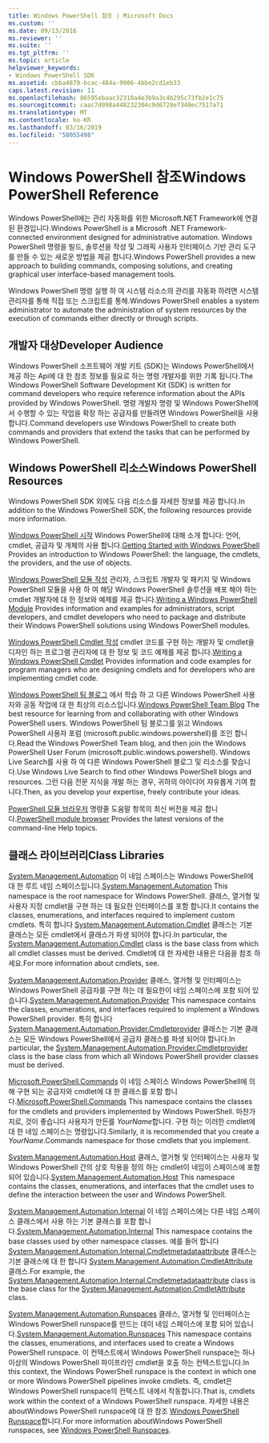 ```yaml
---
title: Windows PowerShell 참조 | Microsoft Docs
ms.custom: ''
ms.date: 09/13/2016
ms.reviewer: ''
ms.suite: ''
ms.tgt_pltfrm: ''
ms.topic: article
helpviewer_keywords:
- Windows PowerShell SDK
ms.assetid: cbba4879-bcac-484a-9906-4bbe2cd1eb33
caps.latest.revision: 11
ms.openlocfilehash: 86595ebaac32318a4e3b9a3c4b295c73fb2e1c75
ms.sourcegitcommit: caac7d098a448232304c9d6728e7340ec7517a71
ms.translationtype: MT
ms.contentlocale: ko-KR
ms.lasthandoff: 03/16/2019
ms.locfileid: "58055498"
---
```

# <a name="windows-powershell-reference"></a><span data-ttu-id="1d157-102">Windows PowerShell 참조</span><span class="sxs-lookup"><span data-stu-id="1d157-102">Windows PowerShell Reference</span></span>

<span data-ttu-id="1d157-103">Windows PowerShell에는 관리 자동화를 위한 Microsoft.NET Framework에 연결 된 환경입니다.</span><span class="sxs-lookup"><span data-stu-id="1d157-103">Windows PowerShell is a Microsoft .NET Framework-connected environment designed for administrative automation.</span></span> <span data-ttu-id="1d157-104">Windows PowerShell 명령을 빌드, 솔루션을 작성 및 그래픽 사용자 인터페이스 기반 관리 도구를 만들 수 있는 새로운 방법을 제공 합니다.</span><span class="sxs-lookup"><span data-stu-id="1d157-104">Windows PowerShell provides a new approach to building commands, composing solutions, and creating graphical user interface-based management tools.</span></span>

<span data-ttu-id="1d157-105">Windows PowerShell 명령 실행 하 여 시스템 리소스의 관리를 자동화 하려면 시스템 관리자를 통해 직접 또는 스크립트를 통해.</span><span class="sxs-lookup"><span data-stu-id="1d157-105">Windows PowerShell enables a system administrator to automate the administration of system resources by the execution of commands either directly or through scripts.</span></span>

## <a name="developer-audience"></a><span data-ttu-id="1d157-106">개발자 대상</span><span class="sxs-lookup"><span data-stu-id="1d157-106">Developer Audience</span></span>

<span data-ttu-id="1d157-107">Windows PowerShell 소프트웨어 개발 키트 (SDK)는 Windows PowerShell에서 제공 하는 Api에 대 한 참조 정보를 필요로 하는 명령 개발자를 위한 기록 됩니다.</span><span class="sxs-lookup"><span data-stu-id="1d157-107">The Windows PowerShell Software Development Kit (SDK) is written for command developers who require reference information about the APIs provided by Windows PowerShell.</span></span> <span data-ttu-id="1d157-108">명령 개발자 명령 및 Windows PowerShell에서 수행할 수 있는 작업을 확장 하는 공급자를 만들려면 Windows PowerShell을 사용 합니다.</span><span class="sxs-lookup"><span data-stu-id="1d157-108">Command developers use Windows PowerShell to create both commands and providers that extend the tasks that can be performed by Windows PowerShell.</span></span>

## <a name="windows-powershell-resources"></a><span data-ttu-id="1d157-109">Windows PowerShell 리소스</span><span class="sxs-lookup"><span data-stu-id="1d157-109">Windows PowerShell Resources</span></span>

<span data-ttu-id="1d157-110">Windows PowerShell SDK 외에도 다음 리소스를 자세한 정보를 제공 합니다.</span><span class="sxs-lookup"><span data-stu-id="1d157-110">In addition to the Windows PowerShell SDK, the following resources provide more information.</span></span>

<span data-ttu-id="1d157-111">[Windows PowerShell 시작](/powershell/scripting/getting-started/getting-started-with-windows-powershell) Windows PowerShell에 대해 소개 합니다: 언어, cmdlet, 공급자 및 개체의 사용 합니다.</span><span class="sxs-lookup"><span data-stu-id="1d157-111">[Getting Started with Windows PowerShell](/powershell/scripting/getting-started/getting-started-with-windows-powershell) Provides an introduction to Windows PowerShell: the language, the cmdlets, the providers, and the use of objects.</span></span>

<span data-ttu-id="1d157-112">[Windows PowerShell 모듈 작성](./module/writing-a-windows-powershell-module.md) 관리자, 스크립트 개발자 및 패키지 및 Windows PowerShell 모듈을 사용 하 여 해당 Windows PowerShell 솔루션을 배포 해야 하는 cmdlet 개발자에 대 한 정보와 예제를 제공 합니다.</span><span class="sxs-lookup"><span data-stu-id="1d157-112">[Writing a Windows PowerShell Module](./module/writing-a-windows-powershell-module.md) Provides information and examples for administrators, script developers, and cmdlet developers who need to package and distribute their Windows PowerShell solutions using Windows PowerShell modules.</span></span>

<span data-ttu-id="1d157-113">[Windows PowerShell Cmdlet 작성](./cmdlet/writing-a-windows-powershell-cmdlet.md) cmdlet 코드를 구현 하는 개발자 및 cmdlet을 디자인 하는 프로그램 관리자에 대 한 정보 및 코드 예제를 제공 합니다.</span><span class="sxs-lookup"><span data-stu-id="1d157-113">[Writing a Windows PowerShell Cmdlet](./cmdlet/writing-a-windows-powershell-cmdlet.md) Provides information and code examples for program managers who are designing cmdlets and for developers who are implementing cmdlet code.</span></span>

<span data-ttu-id="1d157-114">[Windows PowerShell 팀 블로그](https://blogs.msdn.microsoft.com/PowerShell/) 에서 학습 하 고 다른 Windows PowerShell 사용자와 공동 작업에 대 한 최상의 리소스입니다.</span><span class="sxs-lookup"><span data-stu-id="1d157-114">[Windows PowerShell Team Blog](https://blogs.msdn.microsoft.com/PowerShell/) The best resource for learning from and collaborating with other Windows PowerShell users.</span></span> <span data-ttu-id="1d157-115">Windows PowerShell 팀 블로그를 읽고 Windows PowerShell 사용자 포럼 (microsoft.public.windows.powershell)를 조인 합니다.</span><span class="sxs-lookup"><span data-stu-id="1d157-115">Read the Windows PowerShell Team blog, and then join the Windows PowerShell User Forum (microsoft.public.windows.powershell).</span></span> <span data-ttu-id="1d157-116">Windows Live Search를 사용 하 여 다른 Windows PowerShell 블로그 및 리소스를 찾습니다.</span><span class="sxs-lookup"><span data-stu-id="1d157-116">Use Windows Live Search to find other Windows PowerShell blogs and resources.</span></span> <span data-ttu-id="1d157-117">그런 다음 전문 지식을 개발 하는 경우, 귀하의 아이디어 자유롭게 기여 합니다.</span><span class="sxs-lookup"><span data-stu-id="1d157-117">Then, as you develop your expertise, freely contribute your ideas.</span></span>

<span data-ttu-id="1d157-118">[PowerShell 모듈 브라우저](/powershell/module/) 명령줄 도움말 항목의 최신 버전을 제공 합니다.</span><span class="sxs-lookup"><span data-stu-id="1d157-118">[PowerShell module browser](/powershell/module/) Provides the latest versions of the command-line Help topics.</span></span>

## <a name="class-libraries"></a><span data-ttu-id="1d157-119">클래스 라이브러리</span><span class="sxs-lookup"><span data-stu-id="1d157-119">Class Libraries</span></span>

<span data-ttu-id="1d157-120">[System.Management.Automation](/dotnet/api/System.Management.Automation) 이 네임 스페이스는 Windows PowerShell에 대 한 루트 네임 스페이스입니다.</span><span class="sxs-lookup"><span data-stu-id="1d157-120">[System.Management.Automation](/dotnet/api/System.Management.Automation) This namespace is the root namespace for Windows PowerShell.</span></span> <span data-ttu-id="1d157-121">클래스, 열거형 및 사용자 지정 cmdlet을 구현 하는 데 필요한 인터페이스를 포함 합니다.</span><span class="sxs-lookup"><span data-stu-id="1d157-121">It contains the classes, enumerations, and interfaces required to implement custom cmdlets.</span></span> <span data-ttu-id="1d157-122">특히 합니다 [System.Management.Automation.Cmdlet](/dotnet/api/System.Management.Automation.Cmdlet) 클래스는 기본 클래스는 모든 cmdlet에서 클래스가 파생 되어야 합니다.</span><span class="sxs-lookup"><span data-stu-id="1d157-122">In particular, the [System.Management.Automation.Cmdlet](/dotnet/api/System.Management.Automation.Cmdlet) class is the base class from which all cmdlet classes must be derived.</span></span> <span data-ttu-id="1d157-123">Cmdlet에 대 한 자세한 내용은 다음을 참조 하세요.</span><span class="sxs-lookup"><span data-stu-id="1d157-123">For more information about cmdlets, see.</span></span>

<span data-ttu-id="1d157-124">[System.Management.Automation.Provider](/dotnet/api/System.Management.Automation.Provider) 클래스, 열거형 및 인터페이스는 Windows PowerShell 공급자를 구현 하는 데 필요한이 네임 스페이스에 포함 되어 있습니다.</span><span class="sxs-lookup"><span data-stu-id="1d157-124">[System.Management.Automation.Provider](/dotnet/api/System.Management.Automation.Provider) This namespace contains the classes, enumerations, and interfaces required to implement a Windows PowerShell provider.</span></span> <span data-ttu-id="1d157-125">특히 합니다 [System.Management.Automation.Provider.Cmdletprovider](/dotnet/api/System.Management.Automation.Provider.CmdletProvider) 클래스는 기본 클래스는 모든 Windows PowerShell에서 공급자 클래스를 파생 되어야 합니다.</span><span class="sxs-lookup"><span data-stu-id="1d157-125">In particular, the [System.Management.Automation.Provider.Cmdletprovider](/dotnet/api/System.Management.Automation.Provider.CmdletProvider) class is the base class from which all Windows PowerShell provider classes must be derived.</span></span>

<span data-ttu-id="1d157-126">[Microsoft.PowerShell.Commands](/dotnet/api/Microsoft.PowerShell.Commands) 이 네임 스페이스 Windows PowerShell에 의해 구현 되는 공급자와 cmdlet에 대 한 클래스를 포함 합니다.</span><span class="sxs-lookup"><span data-stu-id="1d157-126">[Microsoft.PowerShell.Commands](/dotnet/api/Microsoft.PowerShell.Commands) This namespace contains the classes for the cmdlets and providers implemented by Windows PowerShell.</span></span> <span data-ttu-id="1d157-127">마찬가지로, 것이 좋습니다 사용자가 만든를 *YourName*합니다. 구현 하는 이러한 cmdlet에 대 한 네임 스페이스는 명령입니다.</span><span class="sxs-lookup"><span data-stu-id="1d157-127">Similarly, it is recommended that you create a *YourName*.Commands namespace for those cmdlets that you implement.</span></span>

<span data-ttu-id="1d157-128">[System.Management.Automation.Host](/dotnet/api/System.Management.Automation.Host) 클래스, 열거형 및 인터페이스는 사용자 및 Windows PowerShell 간의 상호 작용을 정의 하는 cmdlet이 네임이 스페이스에 포함 되어 있습니다.</span><span class="sxs-lookup"><span data-stu-id="1d157-128">[System.Management.Automation.Host](/dotnet/api/System.Management.Automation.Host) This namespace contains the classes, enumerations, and interfaces that the cmdlet uses to define the interaction between the user and Windows PowerShell.</span></span>

<span data-ttu-id="1d157-129">[System.Management.Automation.Internal](/dotnet/api/System.Management.Automation.Internal) 이 네임 스페이스에는 다른 네임 스페이스 클래스에서 사용 하는 기본 클래스를 포함 합니다.</span><span class="sxs-lookup"><span data-stu-id="1d157-129">[System.Management.Automation.Internal](/dotnet/api/System.Management.Automation.Internal) This namespace contains the base classes used by other namespace classes.</span></span> <span data-ttu-id="1d157-130">예를 들어 합니다 [System.Management.Automation.Internal.Cmdletmetadataattribute](/dotnet/api/System.Management.Automation.Internal.CmdletMetadataAttribute) 클래스는 기본 클래스에 대 한 합니다 [System.Management.Automation.CmdletAttribute](/dotnet/api/System.Management.Automation.CmdletAttribute) 클래스.</span><span class="sxs-lookup"><span data-stu-id="1d157-130">For example, the [System.Management.Automation.Internal.Cmdletmetadataattribute](/dotnet/api/System.Management.Automation.Internal.CmdletMetadataAttribute) class is the base class for the [System.Management.Automation.CmdletAttribute](/dotnet/api/System.Management.Automation.CmdletAttribute) class.</span></span>

<span data-ttu-id="1d157-131">[System.Management.Automation.Runspaces](/dotnet/api/System.Management.Automation.Runspaces) 클래스, 열거형 및 인터페이스는 Windows PowerShell runspace를 만드는 데이 네임 스페이스에 포함 되어 있습니다.</span><span class="sxs-lookup"><span data-stu-id="1d157-131">[System.Management.Automation.Runspaces](/dotnet/api/System.Management.Automation.Runspaces) This namespace contains the classes, enumerations, and interfaces used to create a Windows PowerShell runspace.</span></span> <span data-ttu-id="1d157-132">이 컨텍스트에서 Windows PowerShell runspace는 하나 이상의 Windows PowerShell 파이프라인 cmdlet을 호출 하는 컨텍스트입니다.</span><span class="sxs-lookup"><span data-stu-id="1d157-132">In this context, the Windows PowerShell runspace is the context in which one or more Windows PowerShell pipelines invoke cmdlets.</span></span> <span data-ttu-id="1d157-133">즉, cmdlet은 Windows PowerShell runspace의 컨텍스트 내에서 작동합니다.</span><span class="sxs-lookup"><span data-stu-id="1d157-133">That is, cmdlets work within the context of a Windows PowerShell runspace.</span></span> <span data-ttu-id="1d157-134">자세한 내용은 aboutWindows PowerShell runspace에 대 한 참조 [Windows PowerShell Runspace](http://msdn.microsoft.com/en-us/a1582cfe-f06d-4aff-adc6-71f49a860ce9)합니다.</span><span class="sxs-lookup"><span data-stu-id="1d157-134">For more information aboutWindows PowerShell runspaces, see [Windows PowerShell Runspaces](http://msdn.microsoft.com/en-us/a1582cfe-f06d-4aff-adc6-71f49a860ce9).</span></span>
